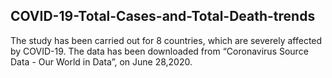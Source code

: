 ## COVID-19-Total-Cases-and-Total-Death-trends

The study has been carried out for 8 countries, which are severely affected by COVID-19. The data has been downloaded from “Coronavirus Source Data - Our World in Data”, on June 28,2020. 
